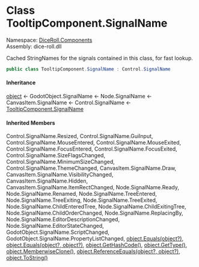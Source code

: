 # <a id="DiceRoll_Components_TooltipComponent_SignalName"></a> Class TooltipComponent.SignalName

Namespace: [DiceRoll.Components](DiceRoll.Components.md)  
Assembly: dice\-roll.dll  

Cached StringNames for the signals contained in this class, for fast lookup.

```csharp
public class TooltipComponent.SignalName : Control.SignalName
```

#### Inheritance

[object](https://learn.microsoft.com/dotnet/api/system.object) ← 
GodotObject.SignalName ← 
Node.SignalName ← 
CanvasItem.SignalName ← 
Control.SignalName ← 
[TooltipComponent.SignalName](DiceRoll.Components.TooltipComponent.SignalName.md)

#### Inherited Members

Control.SignalName.Resized, 
Control.SignalName.GuiInput, 
Control.SignalName.MouseEntered, 
Control.SignalName.MouseExited, 
Control.SignalName.FocusEntered, 
Control.SignalName.FocusExited, 
Control.SignalName.SizeFlagsChanged, 
Control.SignalName.MinimumSizeChanged, 
Control.SignalName.ThemeChanged, 
CanvasItem.SignalName.Draw, 
CanvasItem.SignalName.VisibilityChanged, 
CanvasItem.SignalName.Hidden, 
CanvasItem.SignalName.ItemRectChanged, 
Node.SignalName.Ready, 
Node.SignalName.Renamed, 
Node.SignalName.TreeEntered, 
Node.SignalName.TreeExiting, 
Node.SignalName.TreeExited, 
Node.SignalName.ChildEnteredTree, 
Node.SignalName.ChildExitingTree, 
Node.SignalName.ChildOrderChanged, 
Node.SignalName.ReplacingBy, 
Node.SignalName.EditorDescriptionChanged, 
Node.SignalName.EditorStateChanged, 
GodotObject.SignalName.ScriptChanged, 
GodotObject.SignalName.PropertyListChanged, 
[object.Equals\(object?\)](https://learn.microsoft.com/dotnet/api/system.object.equals\#system\-object\-equals\(system\-object\)), 
[object.Equals\(object?, object?\)](https://learn.microsoft.com/dotnet/api/system.object.equals\#system\-object\-equals\(system\-object\-system\-object\)), 
[object.GetHashCode\(\)](https://learn.microsoft.com/dotnet/api/system.object.gethashcode), 
[object.GetType\(\)](https://learn.microsoft.com/dotnet/api/system.object.gettype), 
[object.MemberwiseClone\(\)](https://learn.microsoft.com/dotnet/api/system.object.memberwiseclone), 
[object.ReferenceEquals\(object?, object?\)](https://learn.microsoft.com/dotnet/api/system.object.referenceequals), 
[object.ToString\(\)](https://learn.microsoft.com/dotnet/api/system.object.tostring)

